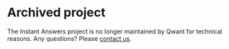 # Archived project

The Instant Answers project is no longer maintained by Qwant for technical reasons. Any questions? Please [contact us](https://about.qwant.com/contact/).
